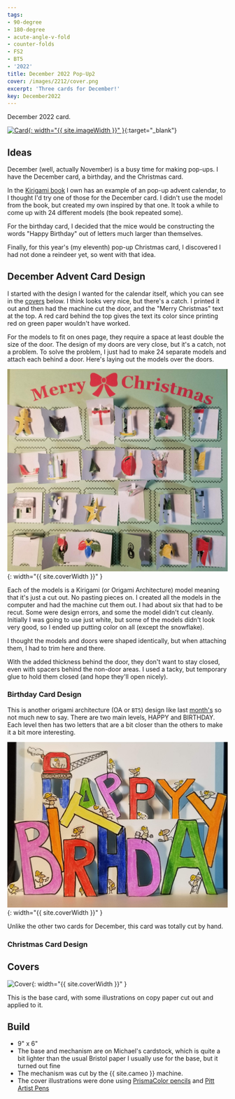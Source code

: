 ```yaml
---
tags:
- 90-degree
- 180-degree
- acute-angle-v-fold
- counter-folds
- FS2
- BT5
- '2022'
title: December 2022 Pop-Up2
cover: /images/2212/cover.png
excerpt: 'Three cards for December!'
key: December2022
---
```

December 2022 card.

[![Card]({{site.baseurl}}/images/2212/popup.gif){: width="{{ site.imageWidth }}" }](/images/2212/popup.gif "Click to replay in a new tab"){:target="_blank"}

## Ideas

December (well, actually November) is a busy time for making pop-ups. I have the December card, a birthday, and the Christmas card.

In the [Kirigami book](/books.html#kirigami-the-art-of-3-dimensional-paper-cutting) I own has an example of an pop-up advent calendar, to I thought I'd try one of those for the December card. I didn't use the model from the book, but created my own inspired by that one. It took a while to come up with 24 different models (the book repeated some).

For the birthday card, I decided that the mice would be constructing the words "Happy Birthday" out of letters much larger than themselves.

Finally, for this year's (my eleventh) pop-up Christmas card, I discovered I had not done a reindeer yet, so went with that idea.

## December Advent Card Design

I started with the design I wanted for the calendar itself, which you can see in the [covers](#covers) below. I think looks very nice, but there's a catch. I printed it out and then had the machine cut the door, and the "Merry Christmas" text at the top. A red card behind the top gives the text its color since printing red on green paper wouldn't have worked.

For the models to fit on ones page, they require a space at least double the size of the door. The design of my doors are very close, but it's a catch, not a problem. To solve the problem, I just had to make 24 separate models and attach each behind a door. Here's laying out the models over the doors.

![preparing the advent calendar](/images/2212/advent-prep.jpg/){: width="{{ site.coverWidth }}" }

Each of the models is a Kirigami (or Origami Architecture) model meaning that it's just a cut out. No pasting pieces on. I created all the models in the computer and had the machine cut them out. I had about six that had to be recut. Some were design errors, and some the model didn't cut cleanly. Initially I was going to use just white, but some of the models didn't look very good, so I ended up putting color on all (except the snowflake).

I thought the models and doors were shaped identically, but when attaching them, I had to trim here and there.

With the added thickness behind the door, they don't want to stay closed, even with spacers behind the non-door areas. I used a tacky, but temporary glue to hold them closed (and hope they'll open nicely).

### Birthday Card Design

This is another origami architecture (OA or `BT5`) design like last [month's](/2022/10/29/november.html) so not much new to say. There are two main levels, HAPPY and BIRTHDAY. Each level then has two letters that are a bit closer than the others to make it a bit more interesting.

![birthday card](/images/2212/birthday.jpg){: width="{{ site.coverWidth }}" }

Unlike the other two cards for December, this card was totally cut by hand.

### Christmas Card Design


## Covers

![Cover]({{site.baseurl}}{{page.cover}}){: width="{{ site.coverWidth }}" }

This is the base card, with some illustrations on copy paper cut out and applied to it.

## Build

- 9" x 6"
- The base and mechanism are on Michael's cardstock, which is quite a bit lighter than the usual Bristol paper I usually use for the base, but it turned out fine
- The mechanism was cut by the {{ site.cameo }} machine.
- The cover illustrations were done using [PrismaColor pencils](/supplies.html#prismacolor-colored-pencils) and [Pitt Artist Pens](/supplies.html#faber-castell-pitt-artist-pens)
